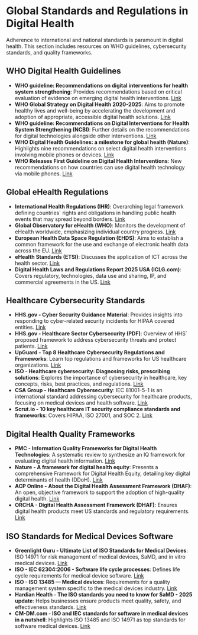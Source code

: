 
# Global Standards and Regulations in Digital Health

Adherence to international and national standards is paramount in digital health. This section includes resources on WHO guidelines, cybersecurity standards, and quality frameworks.

## WHO Digital Health Guidelines

*   **WHO guideline: Recommendations on digital interventions for health system strengthening**: Provides recommendations based on critical evaluation of evidence on emerging digital health interventions. [Link](https://www.who.int/publications/i/item/9789241550505)
*   **WHO Global Strategy on Digital Health 2020-2025**: Aims to promote healthy lives and well-being by accelerating the development and adoption of appropriate, accessible digital health solutions. [Link](https://www.who.int/health-topics/digital-health)
*   **WHO guideline: Recommendations on Digital Interventions for Health System Strengthening (NCBI)**: Further details on the recommendations for digital technologies alongside other interventions. [Link](https://www.ncbi.nlm.nih.gov/books/NBK541902/)
*   **WHO Digital Health Guidelines: a milestone for global health (Nature)**: Highlights nine recommendations on select digital health interventions involving mobile phones or devices. [Link](https://www.nature.com/articles/s41746-020-00330-2)
*   **WHO Releases First Guideline on Digital Health Interventions**: New recommendations on how countries can use digital health technology via mobile phones. [Link](https://iaphl.org/resources/publications/who-releases-first-guideline-on-digital-health-interventions-and-other-publications-on-digital-health/)

## Global eHealth Regulations

*   **International Health Regulations (IHR)**: Overarching legal framework defining countries\` rights and obligations in handling public health events that may spread beyond borders. [Link](https://www.who.int/health-topics/international-health-regulations)
*   **Global Observatory for eHealth (WHO)**: Monitors the development of eHealth worldwide, emphasizing individual country progress. [Link](https://www.who.int/observatories/global-observatory-for-ehealth)
*   **European Health Data Space Regulation (EHDS)**: Aims to establish a common framework for the use and exchange of electronic health data across the EU. [Link](https://health.ec.europa.eu/ehealth-digital-health-and-care/european-health-data-space-regulation-ehds_en)
*   **eHealth Standards (ETSI)**: Discusses the application of ICT across the health sector. [Link](https://www.etsi.org/technologies/ehealth)
*   **Digital Health Laws and Regulations Report 2025 USA (ICLG.com)**: Covers regulatory, technologies, data use and sharing, IP, and commercial agreements in the US. [Link](https://iclg.com/practice-areas/digital-health-laws-and-regulations/usa)

## Healthcare Cybersecurity Standards

*   **HHS.gov - Cyber Security Guidance Material**: Provides insights into responding to cyber-related security incidents for HIPAA covered entities. [Link](https://www.hhs.gov/hipaa/for-professionals/security/guidance/cybersecurity/index.html)
*   **HHS.gov - Healthcare Sector Cybersecurity (PDF)**: Overview of HHS\` proposed framework to address cybersecurity threats and protect patients. [Link](https://aspr.hhs.gov/cyber/Documents/Health-Care-Sector-Cybersecurity-Dec2023-508.pdf)
*   **UpGuard - Top 8 Healthcare Cybersecurity Regulations and Frameworks**: Learn top regulations and frameworks for US healthcare organizations. [Link](https://www.upguard.com/blog/cybersecurity-regulations-and-frameworks-healthcare)
*   **ISO - Healthcare cybersecurity: Diagnosing risks, prescribing solutions**: Explores the importance of cybersecurity in healthcare, key concepts, risks, best practices, and regulations. [Link](https://www.iso.org/healthcare/cybersecurity)
*   **CSA Group - Healthcare Cybersecurity**: IEC 81001-5-1 is an international standard addressing cybersecurity for healthcare products, focusing on medical devices and health software. [Link](https://www.csagroup.org/testing-certification/testing/cybersecurity/healthcare-cybersecurity/?srsltid=AfmBOopFniO_OFIXt11f-r9J5XmzbxRbmKSejhCv568o5PwrRYb5HCxZ)
*   **Scrut.io - 10 key healthcare IT security compliance standards and frameworks**: Covers HIPAA, ISO 27001, and SOC 2. [Link](https://scrut.io/post/healthcare-cybersecurity-frameworks)

## Digital Health Quality Frameworks

*   **PMC - Information Quality Frameworks for Digital Health Technologies**: A systematic review to synthesize an IQ framework for evaluating digital health information. [Link](https://pmc.ncbi.nlm.nih.gov/articles/PMC8167621/)
*   **Nature - A framework for digital health equity**: Presents a comprehensive Framework for Digital Health Equity, detailing key digital determinants of health (DDoH). [Link](https://www.nature.com/articles/s41746-022-00663-0)
*   **ACP Online - About the Digital Health Assessment Framework (DHAF)**: An open, objective framework to support the adoption of high-quality digital health. [Link](https://www.acponline.org/practice-career/business-resources/telehealth-guidance-and-resources/pilot-test-orcha-acp-app-library/about-the-digital-health-assessment-framework-dhaf)
*   **ORCHA - Digital Health Assessment Framework (DHAF)**: Ensures digital health products meet US standards and regulatory requirements. [Link](https://orchahealth.com/our-products/assessment-frameworks/digital-health-assessment-framework-dhaf/)

## ISO Standards for Medical Devices Software

*   **Greenlight Guru - Ultimate List of ISO Standards for Medical Devices**: ISO 14971 for risk management of medical devices, SaMD, and in vitro medical devices. [Link](https://www.greenlight.guru/blog/iso-standards)
*   **ISO - IEC 62304:2006 - Software life cycle processes**: Defines life cycle requirements for medical device software. [Link](https://www.iso.org/standard/38421.html)
*   **ISO - ISO 13485 — Medical devices**: Requirements for a quality management system specific to the medical devices industry. [Link](https://www.iso.org/iso-13485-medical-devices.html)
*   **Hardian Health - The ISO standards you need to know for SaMD - 2025 update**: Helps businesses ensure products meet quality, safety, and effectiveness standards. [Link](https://www.hardianhealth.com/insights/iso-standards-for-software-medical-device)
*   **CM-DM.com - ISO and IEC standards for software in medical devices in a nutshell**: Highlights ISO 13485 and ISO 14971 as top standards for software medical devices. [Link](https://blog.cm-dm.com/post/2011/11/01/ISO-and-IEC-standards-explained-to-software-engineers-and-quality-managers)